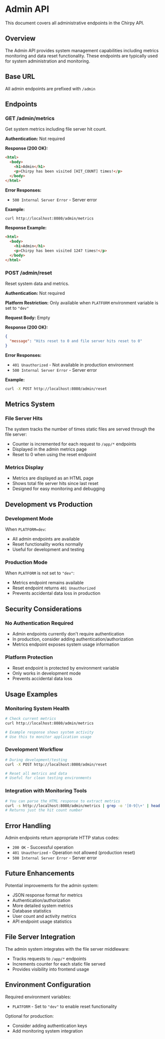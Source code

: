 # Admin API

This document covers all administrative endpoints in the Chirpy API.

## Overview

The Admin API provides system management capabilities including metrics monitoring and data reset functionality. These endpoints are typically used for system administration and monitoring.

## Base URL

All admin endpoints are prefixed with `/admin`

## Endpoints

### GET /admin/metrics

Get system metrics including file server hit count.

**Authentication:** Not required

**Response (200 OK):**

```html
<html>
  <body>
    <h1>Admin</h1>
    <p>Chirpy has been visited [HIT_COUNT] times!</p>
  </body>
</html>
```

**Error Responses:**

- `500 Internal Server Error` - Server error

**Example:**

```bash
curl http://localhost:8080/admin/metrics
```

**Response Example:**

```html
<html>
  <body>
    <h1>Admin</h1>
    <p>Chirpy has been visited 1247 times!</p>
  </body>
</html>
```

### POST /admin/reset

Reset system data and metrics.

**Authentication:** Not required

**Platform Restriction:** Only available when `PLATFORM` environment variable is set to `"dev"`

**Request Body:** Empty

**Response (200 OK):**

```json
{
  "message": "Hits reset to 0 and file server hits reset to 0"
}
```

**Error Responses:**

- `401 Unauthorized` - Not available in production environment
- `500 Internal Server Error` - Server error

**Example:**

```bash
curl -X POST http://localhost:8080/admin/reset
```

## Metrics System

### File Server Hits

The system tracks the number of times static files are served through the file server:

- Counter is incremented for each request to `/app/*` endpoints
- Displayed in the admin metrics page
- Reset to 0 when using the reset endpoint

### Metrics Display

- Metrics are displayed as an HTML page
- Shows total file server hits since last reset
- Designed for easy monitoring and debugging

## Development vs Production

### Development Mode

When `PLATFORM=dev`:

- All admin endpoints are available
- Reset functionality works normally
- Useful for development and testing

### Production Mode

When `PLATFORM` is not set to `"dev"`:

- Metrics endpoint remains available
- Reset endpoint returns `401 Unauthorized`
- Prevents accidental data loss in production

## Security Considerations

### No Authentication Required

- Admin endpoints currently don't require authentication
- In production, consider adding authentication/authorization
- Metrics endpoint exposes system usage information

### Platform Protection

- Reset endpoint is protected by environment variable
- Only works in development mode
- Prevents accidental data loss

## Usage Examples

### Monitoring System Health

```bash
# Check current metrics
curl http://localhost:8080/admin/metrics

# Example response shows system activity
# Use this to monitor application usage
```

### Development Workflow

```bash
# During development/testing
curl -X POST http://localhost:8080/admin/reset

# Reset all metrics and data
# Useful for clean testing environments
```

### Integration with Monitoring Tools

```bash
# You can parse the HTML response to extract metrics
curl -s http://localhost:8080/admin/metrics | grep -o '[0-9]\+' | head -1
# Returns just the hit count number
```

## Error Handling

Admin endpoints return appropriate HTTP status codes:

- `200 OK` - Successful operation
- `401 Unauthorized` - Operation not allowed (production reset)
- `500 Internal Server Error` - Server error

## Future Enhancements

Potential improvements for the admin system:

- JSON response format for metrics
- Authentication/authorization
- More detailed system metrics
- Database statistics
- User count and activity metrics
- API endpoint usage statistics

## File Server Integration

The admin system integrates with the file server middleware:

- Tracks requests to `/app/*` endpoints
- Increments counter for each static file served
- Provides visibility into frontend usage

## Environment Configuration

Required environment variables:

- `PLATFORM` - Set to `"dev"` to enable reset functionality

Optional for production:

- Consider adding authentication keys
- Add monitoring system integration
